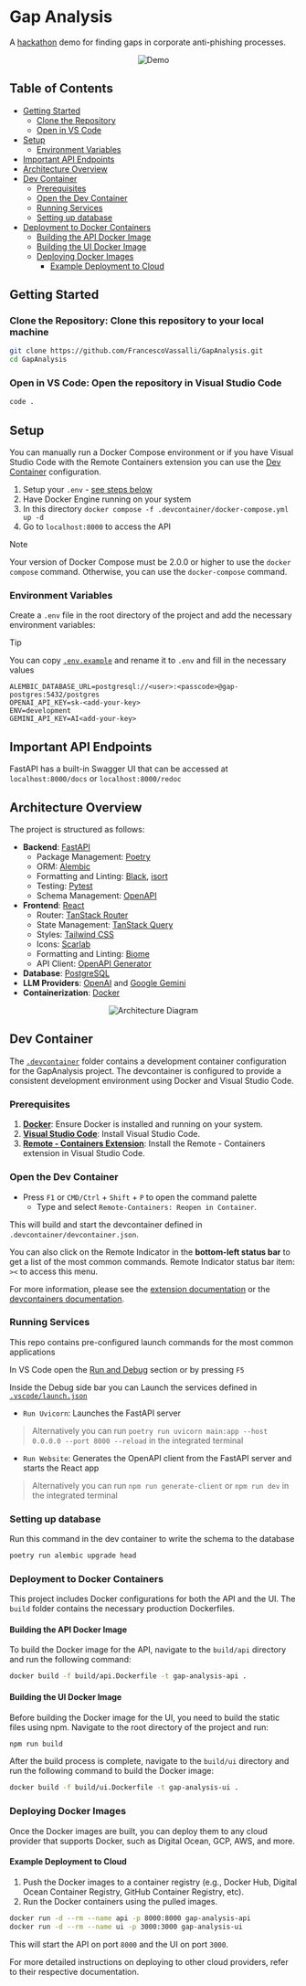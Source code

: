 # Gap Analysis

A [hackathon](https://devpost.com/software/gap-analysis) demo for finding gaps in corporate anti-phishing processes.

<!-- add demo photo from docs/demo.webp -->
<p align="center">
  <img src="docs/demo.webp" alt="Demo">
</p>

## Table of Contents

- [Getting Started](#getting-started)
  - [Clone the Repository](#clone-the-repository)
  - [Open in VS Code](#open-in-vs-code)
- [Setup](#setup)
  - [Environment Variables](#environment-variables)
- [Important API Endpoints](#important-api-endpoints)
- [Architecture Overview](#architecture-overview)
- [Dev Container](#dev-container)
  - [Prerequisites](#prerequisites)
  - [Open the Dev Container](#open-the-dev-container)
  - [Running Services](#running-services)
  - [Setting up database](#setting-up-database)
- [Deployment to Docker Containers](#deployment-to-docker-containers)
  - [Building the API Docker Image](#building-the-api-docker-image)
  - [Building the UI Docker Image](#building-the-ui-docker-image)
  - [Deploying Docker Images](#deploying-docker-images)
    - [Example Deployment to Cloud](#example-deployment-to-cloud)

## Getting Started

### **Clone the Repository**: Clone this repository to your local machine

```sh
git clone https://github.com/FrancescoVassalli/GapAnalysis.git
cd GapAnalysis
```

### **Open in VS Code**: Open the repository in Visual Studio Code

```sh
code .
```

## Setup

You can manually run a Docker Compose environment or if you have Visual Studio Code with the Remote Containers extension you can use the [Dev Container](#dev-container) configuration.

1. Setup your `.env` - [see steps below](#environment-variables)
2. Have Docker Engine running on your system
3. In this directory `docker compose -f .devcontainer/docker-compose.yml up -d`
4. Go to `localhost:8000` to access the API

>[!NOTE]
>
> Your version of Docker Compose must be 2.0.0 or higher to use the `docker compose` command. Otherwise, you can use the `docker-compose` command.

### Environment Variables

Create a `.env` file in the root directory of the project and add the necessary environment variables:
>[!TIP]
>
>You can copy [`.env.example`](./.env.example) and rename it to `.env` and fill in the necessary values

```env
ALEMBIC_DATABASE_URL=postgresql://<user>:<passcode>@gap-postgres:5432/postgres
OPENAI_API_KEY=sk-<add-your-key>
ENV=development
GEMINI_API_KEY=AI<add-your-key>
```

## Important API Endpoints

FastAPI has a built-in Swagger UI that can be accessed at `localhost:8000/docs` or `localhost:8000/redoc`

## Architecture Overview

The project is structured as follows:

- **Backend**: [FastAPI](https://fastapi.tiangolo.com/)
  - Package Management: [Poetry](https://python-poetry.org/)
  - ORM: [Alembic](https://alembic.sqlalchemy.org/)
  - Formatting and Linting: [Black](https://black.readthedocs.io/en/stable/), [isort](https://pycqa.github.io/isort/)
  - Testing: [Pytest](https://docs.pytest.org/en/7.0.x/)
  - Schema Management: [OpenAPI](https://fastapi.tiangolo.com/reference/openapi/docs/)
- **Frontend**: [React](https://reactjs.org/)
  - Router: [TanStack Router](https://tanstack.com/router)
  - State Management: [TanStack Query](https://tanstack.com/query)
  - Styles: [Tailwind CSS](https://tailwindcss.com/)
  - Icons: [Scarlab](https://scarlab-icons.la-moore.ru/)
  - Formatting and Linting: [Biome](https://biomejs.dev/)
  - API Client: [OpenAPI Generator](https://heyapi.dev/)
- **Database**: [PostgreSQL](https://www.postgresql.org/)
- **LLM Providers**: [OpenAI](https://openai.com/api/) and [Google Gemini](https://aistudio.google.com/welcome)
- **Containerization**: [Docker](https://www.docker.com/)

<p align="center">
  <img src="docs/diagram.png" alt="Architecture Diagram">
</p>

## Dev Container

The [`.devcontainer`](.devcontainer) folder contains a development container configuration for the GapAnalysis project. The devcontainer is configured to provide a consistent development environment using Docker and Visual Studio Code.

### Prerequisites

1. [**Docker**](https://www.docker.com/): Ensure Docker is installed and running on your system.
2. [**Visual Studio Code**](https://code.visualstudio.com/): Install Visual Studio Code.
3. [**Remote - Containers Extension**](https://marketplace.visualstudio.com/items?itemName=ms-vscode-remote.remote-containers): Install the Remote - Containers extension in Visual Studio Code.

### Open the Dev Container

- Press `F1` or `CMD/Ctrl` + `Shift` + `P` to open the command palette
  - Type and select `Remote-Containers: Reopen in Container`.

This will build and start the devcontainer defined in `.devcontainer/devcontainer.json`.

You can also click on the Remote Indicator in the **bottom-left status bar** to get a list of the most common commands. Remote Indicator status bar item: `><` to access this menu.

For more information, please see the [extension documentation](https://marketplace.visualstudio.com/items?itemName=ms-vscode-remote.remote-containers) or the [devcontainers documentation](https://code.visualstudio.com/docs/devcontainers/containers).

### Running Services

This repo contains pre-configured launch commands for the most common applications

In VS Code open the [Run and Debug](https://code.visualstudio.com/docs/editor/debugging) section or by pressing `F5`

Inside the Debug side bar you can Launch the services defined in [`.vscode/launch.json`](.vscode/launch.json)

- `Run Uvicorn`: Launches the FastAPI server

>Alternatively you can run `poetry run uvicorn main:app --host 0.0.0.0 --port 8000 --reload` in the integrated terminal

- `Run Website`: Generates the OpenAPI client from the FastAPI server and starts the React app

>Alternatively you can run `npm run generate-client` or `npm run dev` in the integrated terminal

### Setting up database

Run this command in the dev container to write the schema to the database

```bash
poetry run alembic upgrade head
```

### Deployment to Docker Containers

This project includes Docker configurations for both the API and the UI. The `build` folder contains the necessary production Dockerfiles.

#### Building the API Docker Image

To build the Docker image for the API, navigate to the `build/api` directory and run the following command:

```sh
docker build -f build/api.Dockerfile -t gap-analysis-api .
```

#### Building the UI Docker Image

Before building the Docker image for the UI, you need to build the static files using npm. Navigate to the root directory of the project and run:

```sh
npm run build
```

After the build process is complete, navigate to the `build/ui` directory and run the following command to build the Docker image:

```sh
docker build -f build/ui.Dockerfile -t gap-analysis-ui .
```

### Deploying Docker Images

Once the Docker images are built, you can deploy them to any cloud provider that supports Docker, such as Digital Ocean, GCP, AWS, and more.

#### Example Deployment to Cloud

1. Push the Docker images to a container registry (e.g., Docker Hub, Digital Ocean Container Registry, GitHub Container Registry, etc).
2. Run the Docker containers using the pulled images.

```sh
docker run -d --rm --name api -p 8000:8000 gap-analysis-api
docker run -d --rm --name ui -p 3000:3000 gap-analysis-ui
```

This will start the API on port `8000` and the UI on port `3000`.

For more detailed instructions on deploying to other cloud providers, refer to their respective documentation.
